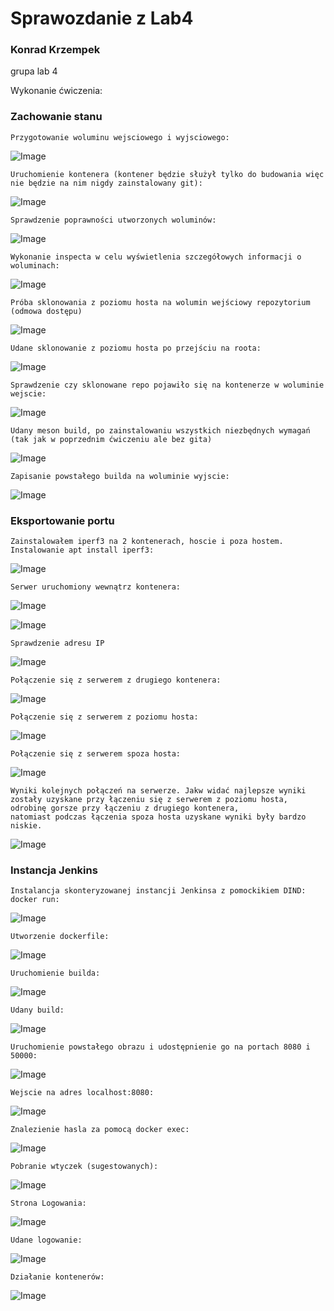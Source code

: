 <h1>Sprawozdanie z Lab4</h1>

<h3> Konrad Krzempek</h3>
grupa lab 4

Wykonanie ćwiczenia:

<h3> Zachowanie stanu </h3>

    Przygotowanie woluminu wejsciowego i wyjsciowego:
![Image](in_out.png "voluminywejscie_wyjscie")

    Uruchomienie kontenera (kontener będzie służył tylko do budowania więc nie będzie na nim nigdy zainstalowany git):
![Image](brak_gita.png "Brakgita")

    Sprawdzenie poprawności utworzonych woluminów:
![Image](voluminy_powstaly.png "sprawdzenie")

    Wykonanie inspecta w celu wyświetlenia szczegółowych informacji o woluminach:
![Image](inspect.png "Inspect")

    Próba sklonowania z poziomu hosta na wolumin wejściowy repozytorium (odmowa dostępu)
![Image](permision_denied.png "odmowa_dostepu")

    Udane sklonowanie z poziomu hosta po przejściu na roota:
![Image](git_clone.PNG "_git_clone")

    Sprawdzenie czy sklonowane repo pojawiło się na kontenerze w woluminie wejscie:
![Image](wejscie_irssi.PNG "")

    Udany meson build, po zainstalowaniu wszystkich niezbędnych wymagań (tak jak w poprzednim ćwiczeniu ale bez gita)
![Image](mesonBuild.png "")

    Zapisanie powstałego builda na woluminie wyjscie:
![Image](build_wyjscie.png "")

<h3> Eksportowanie portu </h3>
    
    Zainstalowałem iperf3 na 2 kontenerach, hoscie i poza hostem.
    Instalowanie apt install iperf3:
![Image](install_iperf3.png "instalacja_iperf3")

    Serwer uruchomiony wewnątrz kontenera:
![Image](dockerrun.png "dockerrun")

![Image](iperf3_listening.png "listening")

    Sprawdzenie adresu IP
![Image](ip_check.png "sprawdzenie_IP")

    Połączenie się z serwerem z drugiego kontenera:
![Image](zkontenera.png "polaczenie_z_kontenera")

    Połączenie się z serwerem z poziomu hosta:
![Image](zhosta.png "polaczenie_z_hosta")

    Połączenie się z serwerem spoza hosta:
![Image](spozahosta.png "polaczenie_spoza_hosta")

    Wyniki kolejnych połączeń na serwerze. Jakw widać najlepsze wyniki zostały uzyskane przy łączeniu się z serwerem z poziomu hosta, odrobinę gorsze przy łączeniu z drugiego kontenera,
    natomiast podczas łączenia spoza hosta uzyskane wyniki były bardzo niskie.
![Image](wyniki.png "wyniki")

<h3> Instancja Jenkins </h3>

    Instalancja skonteryzowanej instancji Jenkinsa z pomockikiem DIND:
    docker run:
![Image](jenkins.png "jenkins")

    Utworzenie dockerfile:
![Image](dockerfile.png "dockerfile")

    Uruchomienie builda:
![Image](dockerBuild.png "build")

    Udany build:
![Image](sukces.png "sukces")

    Uruchomienie powstałego obrazu i udostępnienie go na portach 8080 i 50000:
![Image](dockerrun2.png "uruchomienie")

    Wejscie na adres localhost:8080:
![Image](unlockjenkins.png "unlockjenkins")

    Znalezienie hasla za pomocą docker exec:
![Image](exec.png "haslo")

    Pobranie wtyczek (sugestowanych):
![Image](gettingstarted.png "wtyczki")

    Strona Logowania:
![Image](stronaLogowania.png "strona_logowania")


    Udane logowanie:
![Image](zalogowanie.png "zalogowanie")

    Działanie kontenerów:
![Image](kontenery.png "kontenery")



